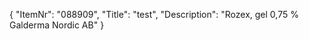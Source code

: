 {
  "ItemNr": "088909",
  "Title": "test",
  "Description": "Rozex, gel 0,75 % Galderma Nordic AB"
}